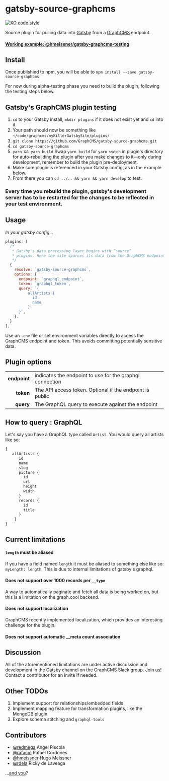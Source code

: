 # gatsby-source-graphcms

[![XO code style](https://img.shields.io/badge/code_style-XO-5ed9c7.svg)](https://github.com/sindresorhus/xo)

Source plugin for pulling data into [Gatsby](https://github.com/gatsbyjs) from a [GraphCMS](https://graphcms.com) endpoint.

#### [Working example: @hmeissner/gatsby-graphcms-testing](https://github.com/hmeissner/gatsby-graphcms-testing)

## Install

Once publishied to npm, you will be able to
`npm install --save gatsby-source-graphcms`

For now during alpha-testing phase you need to build the plugin,
following the testing steps below.

## Gatsby's GraphCMS plugin testing

1. `cd` to your Gatsby install, `mkdir plugins` if it does not
    exist yet and `cd` into it.
1. Your path should now be something like
    `~/code/graphcms/myKillerGatsbySite/plugins/`
1. `git clone https://github.com/GraphCMS/gatsby-source-graphcms.git`
1. `cd gatsby-source-graphcms`
1. `yarn && yarn build`
    Swap `yarn build` for `yarn watch` in plugin's directory for
    auto-rebuilding the plugin after you make changes to it—only
    during development, remember to build the plugin pre-deployment.
1. Make sure plugin is referenced in your Gatsby config, as in
    the example below.
1. From there you can `cd ../.. && yarn && yarn develop` to test.

### Every time you rebuild the plugin, gatsby's development server has to be restarted for the changes to be reflected in your test environment.


## Usage
*In your gatsby config...*
```javascript
plugins: [
  /*
   * Gatsby's data processing layer begins with “source”
   * plugins. Here the site sources its data from the GraphCMS endpoint
   */
  {
    resolve: `gatsby-source-graphcms`,
    options: {
      endpoint: `graphql_endpoint`,
      token: `graphql_token`,
      query: `{
          allArtists {
            id
            name
          }
      }`,
    },
  }
],
```
Use an `.env` file or set environment variables directly to access the GraphCMS endpoint and token. This avoids committing potentially sensitive data.

## Plugin options
|              |                                                          |
|-------------:|:---------------------------------------------------------|
| **endpoint** | indicates the endpoint to use for the graphql connection |
| **token**    | The API access token. Optional if the endpoint is public |
| **query**    | The GraphQL query to execute against the endpoint        |

## How to query : GraphQL

Let's say you have a GraphQL type called `Artist`. You would query all artists like so:

```graphql
{
   allArtists {
      id
      name
      slug
      picture {
        id
        url
        height
        width
      }
      records {
        id
        title
      }
    }
}
```

## Current limitations

#### `length` must be aliased

If you have a field named `length` it must be aliased to something else like so: `myLength: length`. This is due to internal limitations of gatsby's graphql.

#### Does not support over 1000 records per `__type`

A way to automatically paginate and fetch all data is being worked on, but this is a limitation on the graph.cool backend.

#### Does not support localization

GraphCMS recently implemented localization, which provides an interesting challenge for the plugin.

#### Does not support automatic \_\_meta count association
<!-- Talk about this more -->

## Discussion
All of the aforementioned limitations are under active discussion and development in the Gatsby channel on the GraphCMS Slack group. [Join us!](https://graphcms.slack.com/) Contact a contributor for an invite if needed.

## Other TODOs

1. Implement support for relationships/embedded fields
1. Implement mapping feature for transformation plugins, like the MongoDB plugin
1. Explore schema stitching and `graphql-tools`

## Contributors

- [@redmega](https://github.com/redmega) Angel Piscola
- [@rafacm](https://github.com/rafacm) Rafael Cordones
- [@hmeissner](https://github.com/hmeissner) Hugo Meissner
- [@rdela](https://github.com/rdela) Ricky de Laveaga

…[and you](https://github.com/GraphCMS/gatsby-source-graphcms/issues)?
